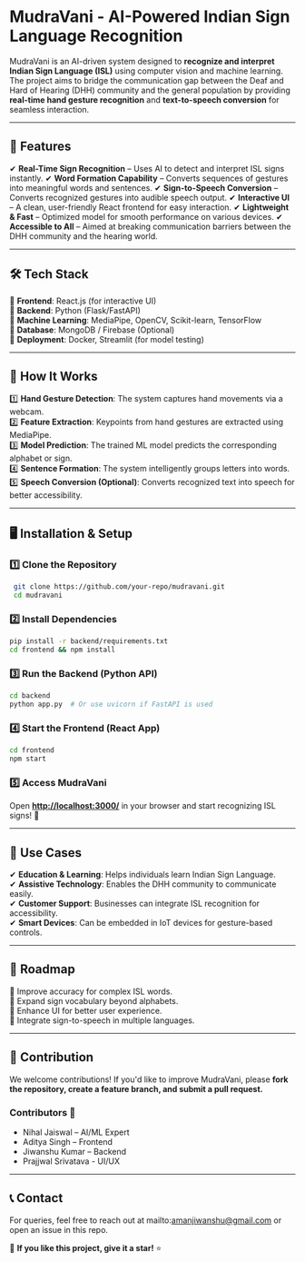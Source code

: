 # MudraVani - AI-Powered Indian Sign Language Recognition

MudraVani is an AI-driven system designed to **recognize and interpret Indian Sign Language (ISL)** using computer vision and machine learning. The project aims to bridge the communication gap between the Deaf and Hard of Hearing (DHH) community and the general population by providing **real-time hand gesture recognition** and **text-to-speech conversion** for seamless interaction.

---

## 🚀 Features

✔ **Real-Time Sign Recognition** – Uses AI to detect and interpret ISL signs instantly. ✔ **Word Formation Capability** – Converts sequences of gestures into meaningful words and sentences. ✔ **Sign-to-Speech Conversion** – Converts recognized gestures into audible speech output. ✔ **Interactive UI** – A clean, user-friendly React frontend for easy interaction. ✔ **Lightweight & Fast** – Optimized model for smooth performance on various devices. ✔ **Accessible to All** – Aimed at breaking communication barriers between the DHH community and the hearing world.

---

## 🛠 Tech Stack

🔹 **Frontend**: React.js (for interactive UI)\
🔹 **Backend**: Python (Flask/FastAPI)\
🔹 **Machine Learning**: MediaPipe, OpenCV, Scikit-learn, TensorFlow\
🔹 **Database**: MongoDB / Firebase (Optional)\
🔹 **Deployment**: Docker, Streamlit (for model testing)

---

## 🎯 How It Works

1️⃣ **Hand Gesture Detection**: The system captures hand movements via a webcam.\
2️⃣ **Feature Extraction**: Keypoints from hand gestures are extracted using MediaPipe.\
3️⃣ **Model Prediction**: The trained ML model predicts the corresponding alphabet or sign.\
4️⃣ **Sentence Formation**: The system intelligently groups letters into words.\
5️⃣ **Speech Conversion (Optional)**: Converts recognized text into speech for better accessibility.

---

## 🖥️ Installation & Setup

### 1️⃣ Clone the Repository

```bash
 git clone https://github.com/your-repo/mudravani.git
 cd mudravani
```

### 2️⃣ Install Dependencies

```bash
pip install -r backend/requirements.txt
cd frontend && npm install
```

### 3️⃣ Run the Backend (Python API)

```bash
cd backend
python app.py  # Or use uvicorn if FastAPI is used
```

### 4️⃣ Start the Frontend (React App)

```bash
cd frontend
npm start
```

### 5️⃣ Access MudraVani

Open [**http://localhost:3000/**](http://localhost:3000/) in your browser and start recognizing ISL signs! 🎉

---

## 🎯 Use Cases

✔ **Education & Learning**: Helps individuals learn Indian Sign Language.\
✔ **Assistive Technology**: Enables the DHH community to communicate easily.\
✔ **Customer Support**: Businesses can integrate ISL recognition for accessibility.\
✔ **Smart Devices**: Can be embedded in IoT devices for gesture-based controls.

---

## 📜 Roadmap

🔹 Improve accuracy for complex ISL words.\
🔹 Expand sign vocabulary beyond alphabets.\
🔹 Enhance UI for better user experience.\
🔹 Integrate sign-to-speech in multiple languages.

---

## 🤝 Contribution

We welcome contributions! If you'd like to improve MudraVani, please **fork the repository, create a feature branch, and submit a pull request.**

### Contributors 👥

- Nihal Jaiswal – AI/ML Expert
- Aditya Singh – Frontend
- Jiwanshu Kumar – Backend
- Prajjwal Srivatava - UI/UX

---

## 📞 Contact

For queries, feel free to reach out at mailto\:amanjiwanshu@gmail.com or open an issue in this repo.

🌟 **If you like this project, give it a star!** ⭐


